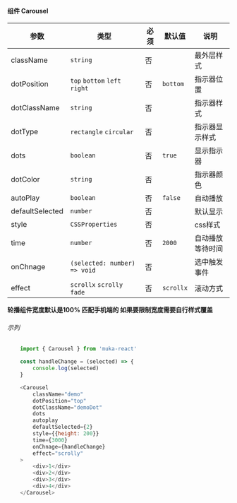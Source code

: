 #### 组件 Carousel

参数 | 类型 |  必须  | 默认值 | 说明
-|-|-|-|-
className | `string` | 否 | | 最外层样式
dotPosition | `top`  `bottom`  `left`  `right` | 否 | `bottom` | 指示器位置
dotClassName | `string` | 否 | | 指示器样式
dotType | `rectangle` `circular`| 否 | | 指示器显示样式
dots | `boolean` | 否 | `true`| 显示指示器
dotColor | `string` | 否 | | 指示器颜色
autoPlay | `boolean` | 否 | `false`|自动播放 
defaultSelected | `number`| 否| | 默认显示
style | `CSSProperties` | 否 | |css样式
time | `number`| 否 | `2000` | 自动播放等待时间
onChnage | `(selected: number) => void` | 否| | 选中触发事件
effect | `scrollx` `scrolly` `fade` | 否 | `scrollx`| 滚动方式

**轮播组件宽度默认是100% 匹配手机端的 如果要限制宽度需要自行样式覆盖**

###### 示列
```javascript
    import { Carousel } from 'muka-react'

    const handleChange = (selected) => {
        console.log(selected)
    }

    <Carousel
        className="demo"
        dotPosition="top"
        dotClassName="demoDot"
        dots
        autoplay
        defaultSelected={2}
        style={{height: 200}}
        time={3000}
        onChnage={handleChange}
        effect="scrolly"
    >
        <div>1</div>
        <div>2</div>
        <div>3</div>
        <div>4</div>
    </Carousel>
```
